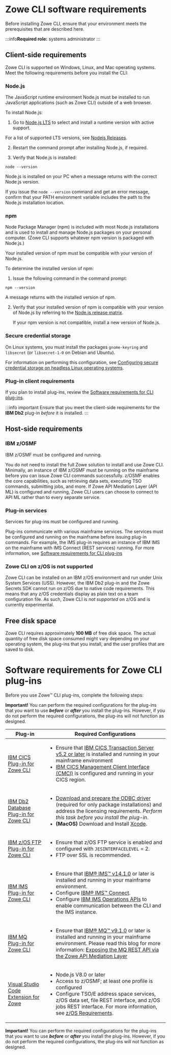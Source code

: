 # Zowe CLI software requirements

Before installing Zowe CLI, ensure that your environment meets the prerequisites that are described here.

:::info**Required role:** systems administrator
:::

## Client-side requirements

Zowe CLI is supported on Windows, Linux, and Mac operating systems. Meet the following requirements before you install the CLI:

### Node.js

The JavaScript runtime environment Node.js must be installed to run JavaScript applications (such as Zowe CLI) outside of a web browser.

To install Node.js:

  1. Go to [Node.js LTS](https://nodejs.org/en/) to select and install a runtime version with active support.

  For a list of supported LTS versions, see [Nodejs Releases](https://nodejs.org/en/about/previous-releases).

  2. Restart the command prompt after installing Node.js, if required.

  3. Verify that Node.js is installed:

  ```
  node --version
  ```
  Node.js is installed on your PC when a message returns with the correct Node.js version.
  
  If you issue the `node --version` command and get an error message, confirm that your PATH environment variable includes the path to the Node.js installation location.

### npm

Node Package Manager (npm) is included with most Node.js installations and is used to install and manage Node.js packages on your personal computer. (Zowe CLI supports whatever npm version is packaged with Node.js.)

Your installed version of npm must be compatible with your version of Node.js.

To determine the installed version of npm:

1. Issue the following command in the command prompt:
  
  ```
  npm --version
  ```

  A message returns with the installed version of npm.
  
2. Verify that your installed version of npm is compatible with your version of Node.js by referring to the [Node.js release matrix](https://nodejs.org/en/about/previous-releases#looking-for-latest-release-of-a-version-branch).

    If your npm version is not compatible, install a new version of Node.js.

### Secure credential storage

On Linux systems, you must install the packages `gnome-keyring` and `libsecret` (or `libsecret-1-0` on Debian and Ubuntu).

For information on performing this configuration, see [Configuring secure credential storage on headless Linux operating systems](../user-guide/cli-configure-scs-on-headless-linux-os.md).

### Plug-in client requirements

If you plan to install plug-ins, review the [Software requirements for CLI plug-ins](./cli-swreqplugins.md).

:::info important
Ensure that you meet the client-side requirements for the **IBM Db2** plug-in *before* it is installed.
:::

## Host-side requirements

### IBM z/OSMF

IBM z/OSMF must be configured and running.

You do not need to install the full Zowe solution to install and use Zowe CLI. Minimally, an instance of IBM z/OSMF must be running on the mainframe before you can issue Zowe CLI commands successfully. z/OSMF enables the core capabilities, such as retrieving data sets, executing TSO commands, submitting jobs, and more. If Zowe API Mediation Layer (API ML) is configured and running, Zowe CLI users can choose to connect to API ML rather than to every separate service.

### Plug-in services

Services for plug-ins must be configured and running.

Plug-ins communicate with various mainframe services. The services must be configured and running on the mainframe before issuing plug-in commands. For example, the IMS plug-in requires an instance of IBM IMS on the mainframe with IMS Connect (REST services) running. For more information, see [Software requirements for CLI plug-ins](./cli-swreqplugins.md)

### Zowe CLI on z/OS is not supported

Zowe CLI can be installed on an IBM z/OS environment and run under Unix System Services (USS). However, the IBM Db2 plug-in and the Zowe Secrets SDK cannot run on z/OS due to native code requirements. This means that any z/OS credentials display as plain text on a team configuration file. As such, Zowe CLI is *not supported* on z/OS and is currently experimental.

## Free disk space

Zowe CLI requires approximately **100 MB** of free disk space. The actual quantity of free disk space consumed might vary depending on your operating system, the plug-ins that you install, and the user profiles that are saved to disk.

##

# Software requirements for Zowe CLI plug-ins

Before you use Zowe&trade; CLI plug-ins, complete the following steps:

**Important!** You can perform the required configurations for the plug-ins that you want to use ***before*** or ***after*** you install the plug-ins. However, if you do not perform the required configurations, the plug-ins will not function as designed.

| Plug-in | Required Configurations |
| --- | --- |
| [IBM CICS Plug-in for Zowe CLI](cli-cicsplugin.md) | <ul><li>Ensure that [IBM CICS Transaction Server v5.2 or later](https://www.ibm.com/support/knowledgecenter/en/SSGMCP_5.2.0/com.ibm.cics.ts.home.doc/welcomePage/welcomePage.html) is installed and running in your mainframe environment</li><li>[IBM CICS Management Client Interface (CMCI)](https://www.ibm.com/support/knowledgecenter/en/SSGMCP_5.2.0/com.ibm.cics.ts.clientapi.doc/topics/clientapi_overview.html) is configured and running in your CICS region.</li></ul> |
| [IBM Db2 Database Plug-in for Zowe CLI](cli-db2plugin.md) | <ul> <li>[Download and prepare the ODBC driver](../user-guide/cli-db2plugin.md#downloading-the-odbc-driver) (required for only package installations) and address the licensing requirements. _Perform this task before you install the plug-in_.</li><li>**(MacOS)** Download and Install [Xcode](https://developer.apple.com/xcode/resources/).</li> </ul>|  [z/OS FTP Plug-in for Zowe CLI](cli-ftpplugin.md) | <ul> <li>Ensure that z/OS FTP service is enabled and configured with `JESINTERFACELEVEL` = 2.</li> <li>FTP over SSL is recommended.</li>   </ul> |
| [IBM z/OS FTP Plug-in for Zowe CLI](cli-ftpplugin.md) | <ul> <li>Ensure that z/OS FTP service is enabled and configured with `JESINTERFACELEVEL` = 2.</li> <li>FTP over SSL is recommended.</li> </ul> |
| [IBM IMS Plug-in for Zowe CLI](cli-imsplugin.md) | <ul><li>Ensure that [IBM® IMS™ v14.1.0](https://www.ibm.com/support/knowledgecenter/en/SSEPH2_14.1.0/com.ibm.ims14.doc/ims_product_landing_v14.html) or later is installed and running in your mainframe environment.</li><li> Configure [IBM® IMS™ Connect](https://www.ibm.com/support/knowledgecenter/en/SSEPH2_13.1.0/com.ibm.ims13.doc.ccg/ims_ct_intro.html).</li> <li>Configure [IBM IMS Operations APIs](https://github.com/zowe/ims-operations-api) to enable communication between the CLI and the IMS instance. </li></ul> |
| [IBM MQ Plug-in for Zowe CLI](cli-mqplugin.md) | <ul><li>Ensure that [IBM® MQ™ v9.1.0](https://www.ibm.com/support/knowledgecenter/en/SSFKSJ_9.1.0/com.ibm.mq.pro.doc/q121910_.htm) or later is installed and running in your mainframe environment. Please read this blog for more information: [Exposing the MQ REST API via the Zowe API Mediation Layer](https://developer.ibm.com/messaging/2019/05/17/exposing-the-mq-rest-api-via-the-zowe-api-mediation-layer/) </li></ul>|
| [Visual Studio Code Extension for Zowe](../user-guide/ze-install.md) | <ul><li>Node.js V8.0 or later</li><li>Access to z/OSMF; at least one profile is configured</li><li>Configure TSO/E address space services, z/OS data set, file REST interface, and z/OS jobs REST interface. For more information, see [z/OS Requirements](../user-guide/systemrequirements-zosmf.md).</li></ul>|


**Important!** You can perform the required configurations for the plug-ins that you want to use ***before*** or ***after*** you install the plug-ins. However, if you do not perform the required configurations, the plug-ins will not function as designed.
